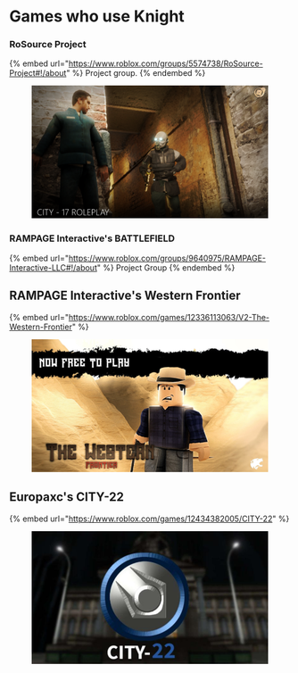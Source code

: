 # Games who use Knight

### RoSource Project

{% embed url="https://www.roblox.com/groups/5574738/RoSource-Project#!/about" %}
Project group.
{% endembed %}

<figure><img src=".gitbook/assets/image (4).png" alt=""><figcaption></figcaption></figure>

### RAMPAGE Interactive's BATTLEFIELD

{% embed url="https://www.roblox.com/groups/9640975/RAMPAGE-Interactive-LLC#!/about" %}
Project Group
{% endembed %}

## RAMPAGE Interactive's Western Frontier

{% embed url="https://www.roblox.com/games/12336113063/V2-The-Western-Frontier" %}

<figure><img src=".gitbook/assets/image (1) (1).png" alt=""><figcaption></figcaption></figure>

## Europaxc's CITY-22

{% embed url="https://www.roblox.com/games/12434382005/CITY-22" %}

<figure><img src=".gitbook/assets/image (1).png" alt=""><figcaption></figcaption></figure>
